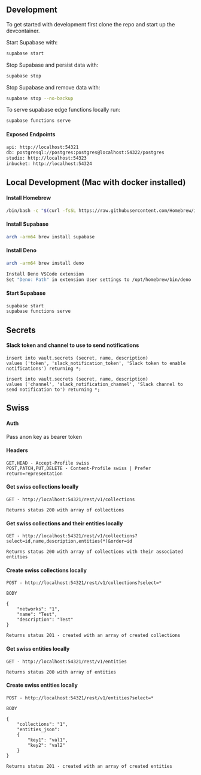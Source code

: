 ## Development

To get started with development first clone the repo and start up the
devcontainer.

Start Supabase with:

```bash
supabase start
```

Stop Supabase and persist data with:

```bash
supabase stop
```

Stop Supabase and remove data with:

```bash
supabase stop --no-backup
```

To serve supabase edge functions locally run:

```bash
supabase functions serve
```

#### Exposed Endpoints

```bash
api: http://localhost:54321
db: postgresql://postgres:postgres@localhost:54322/postgres
studio: http://localhost:54323
inbucket: http://localhost:54324
```

## Local Development (Mac with docker installed)

#### Install Homebrew

```bash
/bin/bash -c "$(curl -fsSL https://raw.githubusercontent.com/Homebrew/install/HEAD/install.sh)"
```

#### Install Supabase

```bash
arch -arm64 brew install supabase
```

#### Install Deno

```bash
arch -arm64 brew install deno

Install Deno VSCode extension
Set "Deno: Path" in extension User settings to /opt/homebrew/bin/deno
```

#### Start Supabase

```bash
supabase start
supabase functions serve
```

## Secrets

#### Slack token and channel to use to send notifications

```
insert into vault.secrets (secret, name, description)
values ('token', 'slack_notification_token', 'Slack token to enable notifications') returning *;

insert into vault.secrets (secret, name, description)
values ('channel', 'slack_notification_channel', 'Slack channel to send notification to') returning *;
```

## Swiss

#### Auth

Pass anon key as bearer token

#### Headers

```
GET,HEAD - Accept-Profile swiss
POST,PATCH,PUT,DELETE - Content-Profile swiss | Prefer return=representation
```

#### Get swiss collections locally

```
GET - http://localhost:54321/rest/v1/collections

Returns status 200 with array of collections
```

#### Get swiss collections and their entities locally

```
GET - http://localhost:54321/rest/v1/collections?select=id,name,description,entities(*)&order=id

Returns status 200 with array of collections with their associated entities
```

#### Create swiss collections locally

```
POST - http://localhost:54321/rest/v1/collections?select=*

BODY

{
    "networks": "1",
    "name": "Test",
    "description": "Test"
}

Returns status 201 - created with an array of created collections
```

#### Get swiss entities locally

```
GET - http://localhost:54321/rest/v1/entities

Returns status 200 with array of entities
```

#### Create swiss entities locally

```
POST - http://localhost:54321/rest/v1/entities?select=*

BODY

{
    "collections": "1",
    "entities_json":
    {
        "key1": "val1",
        "key2": "val2"
    }
}

Returns status 201 - created with an array of created entities
```

